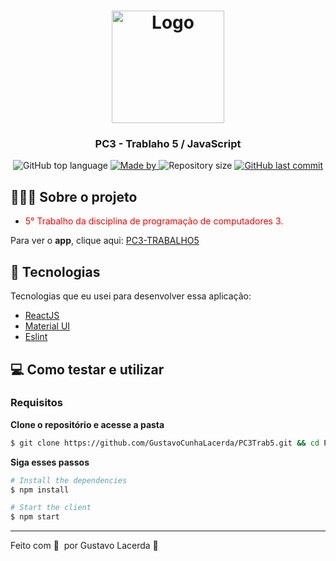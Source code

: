 <h1 align="center">
	<img alt="Logo" src="https://upload.wikimedia.org/wikipedia/commons/thumb/f/fa/Instituto_Federal_de_Bras%C3%ADlia_-_Marca_Vertical_2015.svg/1200px-Instituto_Federal_de_Bras%C3%ADlia_-_Marca_Vertical_2015.svg.png" width="180px" />
</h1>

<h3 align="center">
  PC3 - Trablaho 5 / JavaScript
</h3>

<p align="center">
  <img alt="GitHub top language" src="https://img.shields.io/github/languages/top/GustavoCunhaLacerda/PC3Trab5">

  <a href="https://www.linkedin.com/in/eliasgcf/">
    <img alt="Made by" src="https://img.shields.io/badge/made%20by-Gustavo%20Lacerda-gree">
  </a>
  
  <img alt="Repository size" src="https://img.shields.io/github/repo-size/GustavoCunhaLacerda/PC3Trab5">
  
  <a href="https://github.com/EliasGcf/readme-template/commits/master">
    <img alt="GitHub last commit" src="https://img.shields.io/github/last-commit/GustavoCunhaLacerda/PC3Trab5">
  </a>
</p>

## 👨🏻‍💻 Sobre o projeto

- <p style="color: red;"> 5° Trabalho da disciplina de programação de computadores 3. </p>

Para ver o **app**, clique aqui: [PC3-TRABALHO5](https://pc3-trab5.gustavocunhalacerda.vercel.app/)</br>

## 🚀 Tecnologias

Tecnologias que eu usei para desenvolver essa aplicação:

- [ReactJS](https://reactjs.org/)
- [Material UI](https://material-ui.com/)
- [Eslint](https://eslint.org/)


## 💻 Como testar e utilizar

### Requisitos

**Clone o repositório e acesse a pasta**

```bash
$ git clone https://github.com/GustavoCunhaLacerda/PC3Trab5.git && cd PC3Trab5
```

**Siga esses passos**

```bash
# Install the dependencies
$ npm install

# Start the client
$ npm start
```

---

Feito com 💜 &nbsp;por Gustavo Lacerda 👋 &nbsp;
